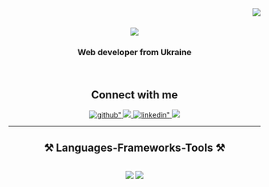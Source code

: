 <img align="right" src="https://visitor-badge.laobi.icu/badge?page_id=vtitov90.vtitov90" />

<h1 align="center">
    <img src="https://readme-typing-svg.herokuapp.com/?font=Righteous&size=35&center=true&vCenter=true&width=500&height=70&duration=4000&lines=Hello+There!+👋;+I'm+Valeriy+Titov!;" />
</h1>

<h3 align="center">Web developer from Ukraine</h3>

<br/>


<div align="center">
    <h2>Connect with me  </h2>
    <a href="https://github.com/vtitov90" target="_blank">
        <img src=https://img.shields.io/badge/github-%2324292e.svg?&style=for-the-badge&logo=github&logoColor=white alt=github" />
    </a>
    <a href="mailto:valeriytitov90@gmail.com" >
        <img src="https://img.shields.io/badge/Gmail-333333?style=for-the-badge&logo=gmail&logoColor=red alt=gmail" />
    </a>
    <a href="https://www.linkedin.com/in/valeriy-titov-a209b3312/" target="_blank">
        <img src=https://img.shields.io/badge/linkedin-%231E77B5.svg?&style=for-the-badge&logo=linkedin&logoColor=white alt=linkedin" />
    </a>
    <a href="https://t.me/valery_tit0v" >
        <img src="https://img.shields.io/badge/telegram-0077B5?style=for-the-badge&logo=telegram&logoColor=white">
    </a>
</div>  
 
 <hr/>
 
<h2 align="center">⚒️ Languages-Frameworks-Tools ⚒️</h2>
<br/>
<div align="center">
    <img src="https://skillicons.dev/icons?i=bootstrap,html,css,javascript,ts,nodejs,express,postgres,mongodb,jquery&perline=10" />
    <img src="https://skillicons.dev/icons?i=jest,sass,webpack,pug,git,github,postman,vscode" /><br>
</div>

<br/>


